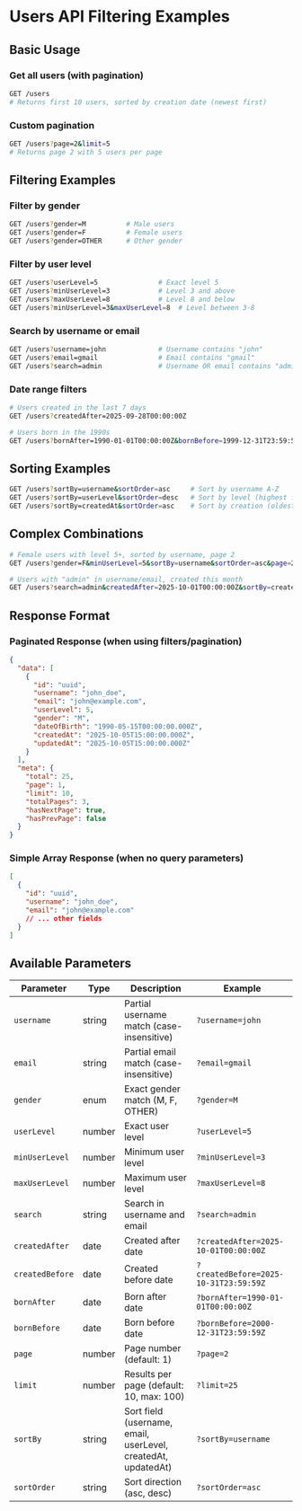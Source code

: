 # Users API Filtering Examples

## Basic Usage

### Get all users (with pagination)

```bash
GET /users
# Returns first 10 users, sorted by creation date (newest first)
```

### Custom pagination

```bash
GET /users?page=2&limit=5
# Returns page 2 with 5 users per page
```

## Filtering Examples

### Filter by gender

```bash
GET /users?gender=M          # Male users
GET /users?gender=F          # Female users
GET /users?gender=OTHER      # Other gender
```

### Filter by user level

```bash
GET /users?userLevel=5               # Exact level 5
GET /users?minUserLevel=3            # Level 3 and above
GET /users?maxUserLevel=8            # Level 8 and below
GET /users?minUserLevel=3&maxUserLevel=8  # Level between 3-8
```

### Search by username or email

```bash
GET /users?username=john             # Username contains "john"
GET /users?email=gmail               # Email contains "gmail"
GET /users?search=admin              # Username OR email contains "admin"
```

### Date range filters

```bash
# Users created in the last 7 days
GET /users?createdAfter=2025-09-28T00:00:00Z

# Users born in the 1990s
GET /users?bornAfter=1990-01-01T00:00:00Z&bornBefore=1999-12-31T23:59:59Z
```

## Sorting Examples

```bash
GET /users?sortBy=username&sortOrder=asc     # Sort by username A-Z
GET /users?sortBy=userLevel&sortOrder=desc   # Sort by level (highest first)
GET /users?sortBy=createdAt&sortOrder=asc    # Sort by creation (oldest first)
```

## Complex Combinations

```bash
# Female users with level 5+, sorted by username, page 2
GET /users?gender=F&minUserLevel=5&sortBy=username&sortOrder=asc&page=2&limit=10

# Users with "admin" in username/email, created this month
GET /users?search=admin&createdAfter=2025-10-01T00:00:00Z&sortBy=createdAt
```

## Response Format

### Paginated Response (when using filters/pagination)

```json
{
  "data": [
    {
      "id": "uuid",
      "username": "john_doe",
      "email": "john@example.com",
      "userLevel": 5,
      "gender": "M",
      "dateOfBirth": "1990-05-15T00:00:00.000Z",
      "createdAt": "2025-10-05T15:00:00.000Z",
      "updatedAt": "2025-10-05T15:00:00.000Z"
    }
  ],
  "meta": {
    "total": 25,
    "page": 1,
    "limit": 10,
    "totalPages": 3,
    "hasNextPage": true,
    "hasPrevPage": false
  }
}
```

### Simple Array Response (when no query parameters)

```json
[
  {
    "id": "uuid",
    "username": "john_doe",
    "email": "john@example.com"
    // ... other fields
  }
]
```

## Available Parameters

| Parameter       | Type   | Description                                                   | Example                               |
| --------------- | ------ | ------------------------------------------------------------- | ------------------------------------- |
| `username`      | string | Partial username match (case-insensitive)                     | `?username=john`                      |
| `email`         | string | Partial email match (case-insensitive)                        | `?email=gmail`                        |
| `gender`        | enum   | Exact gender match (M, F, OTHER)                              | `?gender=M`                           |
| `userLevel`     | number | Exact user level                                              | `?userLevel=5`                        |
| `minUserLevel`  | number | Minimum user level                                            | `?minUserLevel=3`                     |
| `maxUserLevel`  | number | Maximum user level                                            | `?maxUserLevel=8`                     |
| `search`        | string | Search in username and email                                  | `?search=admin`                       |
| `createdAfter`  | date   | Created after date                                            | `?createdAfter=2025-10-01T00:00:00Z`  |
| `createdBefore` | date   | Created before date                                           | `?createdBefore=2025-10-31T23:59:59Z` |
| `bornAfter`     | date   | Born after date                                               | `?bornAfter=1990-01-01T00:00:00Z`     |
| `bornBefore`    | date   | Born before date                                              | `?bornBefore=2000-12-31T23:59:59Z`    |
| `page`          | number | Page number (default: 1)                                      | `?page=2`                             |
| `limit`         | number | Results per page (default: 10, max: 100)                      | `?limit=25`                           |
| `sortBy`        | string | Sort field (username, email, userLevel, createdAt, updatedAt) | `?sortBy=username`                    |
| `sortOrder`     | string | Sort direction (asc, desc)                                    | `?sortOrder=asc`                      |
